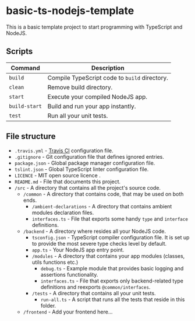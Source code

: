 # basic-ts-nodejs-template

This is a basic template project to start programming with TypeScript and NodeJS.

## Scripts
|Command|Description|
|--|--|
|`build`      | Compile TypeScript code to `build` directory. |
|`clean`      | Remove build directory.                                          |
|`start`      | Execute your compiled NodeJS app.                                |
|`build-start`| Build and run your app instantly.                                |
|`test`       | Run all your unit tests.                                         |


## File structure

* `.travis.yml` - [Travis CI](https://travis-ci.com/) configuration file.
* `.gitignore` - Git configuration file that defines ignored entries.
* `package.json` - Global package manager configuration file.
* `tslint.json` - Global TypeScript linter configuration file.
* `LICENCE` - MIT open source licence .
* `README.md` - File that documents this project.
* `/src` - A directory that contains all the project's source code.
    * `/common` - A directory that contains code, that may be used on both ends.
        * `/ambient-declarations` - A directory that contains ambient modules declaration files.
        * `interfaces.ts` - File that exports some handy `type` and `interface` definitions.
    * `/backend` - A directory where resides all your NodeJS code.
        * `tsconfig.json` - TypeScript compiler configuration file. It is set up to provide the most severe type checks level by default.
        * `app.ts` - Your NodeJS app entry point.
        * `/modules` - A directory that contains your app modules (classes, utils functions etc.)
            * `debug.ts` - Example module that provides basic logging and assertions functionality.
            * `interfaces.ts` - File that exports only backend-related type definitions and reexports `@common/interfaces`.
        * `/tests` - A directory that contains all your unit tests.
            * `run-all.ts` - A script that runs all the tests that reside in this folder.
    * `/frontend` - Add your frontend here...

